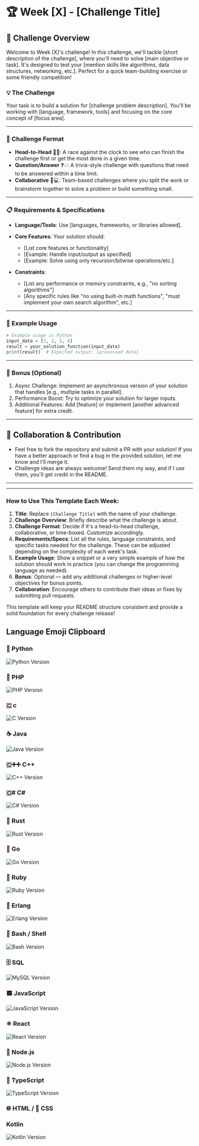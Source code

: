# 🏆 Week [X] - [Challenge Title]

## 📝 Challenge Overview
Welcome to Week [X]'s challenge! In this challenge, we'll tackle [short description of the challenge], where you'll need to solve [main objective or task]. It's designed to test your [mention skills like algorithms, data structures, networking, etc.]. Perfect for a quick team-building exercise or some friendly competition!

### 💡 The Challenge
Your task is to build a solution for [challenge problem description]. You'll be working with [language, framework, tools] and focusing on the core concept of [focus area].

---

### 🏁 Challenge Format
- **Head-to-Head** 🏁🔥: A race against the clock to see who can finish the challenge first or get the most done in a given time.
- **Question/Answer** ❓💡: A trivia-style challenge with questions that need to be answered within a time limit.
- **Collaborative** 🤝💻: Team-based challenges where you split the work or brainstorm together to solve a problem or build something small.

---

### 📋 Requirements & Specifications

- **Language/Tools**: Use [languages, frameworks, or libraries allowed].
- **Core Features**: Your solution should:
  - [List core features or functionality]
  - [Example: Handle input/output as specified]
  - [Example: Solve using only recursion/bitwise operations/etc.]

- **Constraints**:
  - [List any performance or memory constraints, e.g., "no sorting algorithms"]
  - [Any specific rules like "no using built-in math functions", "must implement your own search algorithm", etc.]

---

### 🔧 Example Usage

```python
# Example usage in Python
input_data = [1, 2, 3, 4]
result = your_solution_function(input_data)
print(result)  # Expected output: [processed data]
```

---
### 🎯 Bonus (Optional)
1. Async Challenge: Implement an asynchronous version of your solution that handles [e.g., multiple tasks in parallel].
1. Performance Boost: Try to optimize your solution for larger inputs.
1. Additional Features: Add [feature] or implement [another advanced feature] for extra credit.

---
## 🤝 Collaboration & Contribution
*   Feel free to fork the repository and submit a PR with your solution! If you have a better approach or find a bug in the provided solution, let me know and I'll merge it.
*   Challenge ideas are always welcome! Send them my way, and if I use them, you'll get credit in the README.

---
---
### How to Use This Template Each Week:
1. **Title**: Replace `[Challenge Title]` with the name of your challenge.
2. **Challenge Overview**: Briefly describe what the challenge is about.
3. **Challenge Format**: Decide if it's a head-to-head challenge, collaborative, or time-boxed. Customize accordingly.
4. **Requirements/Specs**: List all the rules, language constraints, and specific tasks needed for the challenge. These can be adjusted depending on the complexity of each week's task.
5. **Example Usage**: Show a snippet or a very simple example of how the solution should work in practice (you can change the programming language as needed).
6. **Bonus**: Optional — add any additional challenges or higher-level objectives for bonus points.
7. **Collaboration**: Encourage others to contribute their ideas or fixes by submitting pull requests.

This template will keep your README structure consistent and provide a solid foundation for every challenge release!



## Language Emoji Clipboard
### 🐍 Python
![Python Version](https://img.shields.io/badge/Python-3.9-blue?logo=python)
### 🐘 PHP
![PHP Version](https://img.shields.io/badge/PHP-8.0-blue?logo=php)
### 🇨 c
![C Version](https://img.shields.io/badge/C-99-blue?logo=c)
### ☕ Java
![Java Version](https://img.shields.io/badge/Java-17-blue?logo=java)
### 🇨➕➕ C++
![C++ Version](https://img.shields.io/badge/C%2B%2B-17-blue?logo=c%2B%2B)
### 🇨#️ C#
![C# Version](https://img.shields.io/badge/C%23-10-blue?logo=csharp)
### 🦀 Rust
![Rust Version](https://img.shields.io/badge/Rust-1.56-blue?logo=rust)
### 💨 Go
![Go Version](https://img.shields.io/badge/Go-1.21-blue?logo=go)
### 💎 Ruby
![Ruby Version](https://img.shields.io/badge/Ruby-3.0-blue?logo=ruby)
### 🧵 Erlang
![Erlang Version](https://img.shields.io/badge/Erlang-24-blue?logo=erlang)
### 🐚 Bash / Shell
![Bash Version](https://img.shields.io/badge/Bash-5.1-blue?logo=gnu-bash)
### 🗄️ SQL
![MySQL Version](https://img.shields.io/badge/MySQL-8.0-blue?logo=mysql)
### 🟨 JavaScript
![JavaScript Version](https://img.shields.io/badge/JavaScript-ES6-blue?logo=javascript)
### ⚛️ React
![React Version](https://img.shields.io/badge/React-17-blue?logo=react)
### 🌿 Node.js
![Node.js Version](https://img.shields.io/badge/Node.js-16-blue?logo=node.js)
### 🐹 TypeScript
![TypeScript Version](https://img.shields.io/badge/TypeScript-4.4-blue?logo=typescript)
### 🌐 HTML / 🎨 CSS 
### Kotlin
![Kotlin Version](https://img.shields.io/badge/Kotlin-1.5-blue?logo=kotlin)

